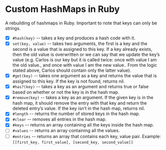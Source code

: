 # Custom HashMaps in Ruby

A rebuilding of hashmaps in Ruby. Important to note that keys can only be strings.

- [x] `#hash(key)` -- takes a key and produces a hash code with it.
- [x] `set(key, value)` -- takes two arguments, the first is a key and the second is a value that is assigned to this key. If a key already exists, then the old value is overwritten or we can say that we update the key’s value (e.g. Carlos is our key but it is called twice: once with value I am the old value., and once with value I am the new value.. From the logic stated above, Carlos should contain only the latter value).
- [x] `#get(key)` -- takes one argument as a key and returns the value that is assigned to this key. If the key is not found, returns nil.
- [x] `#has?(key)` -- takes a key as an argument and returns true or false based on whether or not the key is in the hash map.
- [x] `#remove(key)` -- takes a key as an argument. If the given key is in the hash map, it should remove the entry with that key and return the deleted entry’s value. If the key isn’t in the hash map, returns nil.
- [x] `#length` -- returns the number of stored keys in the hash map.
- [x] `#clear` -- removes all entries in the hash map.
- [x] `#keys` -- returns an array containing all the keys inside the hash map.
- [ ] `#values` -- returns an array containing all the values.
- [ ] `#entries` -- returns an array that contains each key, value pair. Example: `[[first_key, first_value], [second_key, second_value]]`
